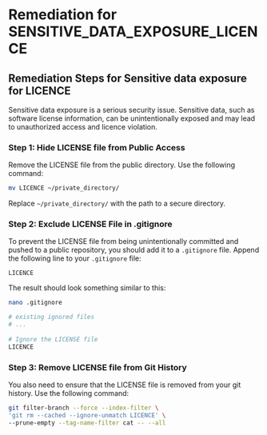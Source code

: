# Remediation for SENSITIVE_DATA_EXPOSURE_LICENCE

## Remediation Steps for Sensitive data exposure for LICENCE
Sensitive data exposure is a serious security issue. Sensitive data, such as software license information, can be unintentionally exposed and may lead to unauthorized access and licence violation.

### Step 1: Hide LICENSE file from Public Access
Remove the LICENSE file from the public directory. Use the following command:

```bash
mv LICENCE ~/private_directory/
```
Replace `~/private_directory/` with the path to a secure directory.

### Step 2: Exclude LICENSE File in .gitignore
To prevent the LICENSE file from being unintentionally committed and pushed to a public repository, you should add it to a `.gitignore` file. Append the following line to your `.gitignore` file:

```
LICENCE
```

The result should look something similar to this:

```bash
nano .gitignore

# existing ignored files
# ...
 
# Ignore the LICENSE file
LICENCE
```

### Step 3: Remove LICENSE file from Git History
You also need to ensure that the LICENSE file is removed from your git history. Use the following command:

```bash
git filter-branch --force --index-filter \
'git rm --cached --ignore-unmatch LICENCE' \
--prune-empty --tag-name-filter cat -- --all
```